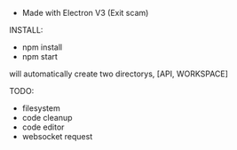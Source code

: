 
- Made with Electron V3 (Exit scam)

INSTALL:
  - npm install
  - npm start

will automatically create two directorys, [API, WORKSPACE]

TODO:
  - filesystem
  - code cleanup
  - code editor
  - websocket request
